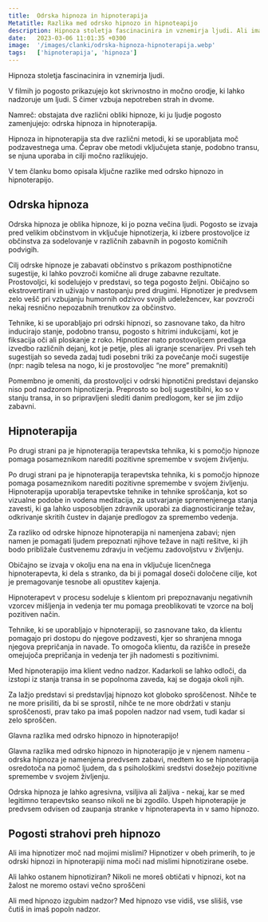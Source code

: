 ```yaml
---
title:  Odrska hipnoza in hipnoterapija
Metatitle: Razlika med odrsko hipnozo in hipnoteapijo
description: Hipnoza stoletja fascinacinira in vznemirja ljudi. Ali ima hipnotizer moč nad mojimi mislimi? Ali lahko ostanem hipnotiziran? Ali med hipnozo izgubim nadzor? Članek odgovori na vprašanja in pojasni razliko med odrsko hipnozo in hipnoterapijo
date:   2023-03-06 11:01:35 +0300
image:  '/images/clanki/odrska-hipnoza-hipnoterapija.webp'
tags:   ['hipnoterapija', 'hipnoza']
---
```


Hipnoza stoletja fascinacinira in vznemirja ljudi. 

V filmih jo pogosto prikazujejo kot skrivnostno in močno orodje, ki lahko nadzoruje um ljudi. S čimer vzbuja nepotreben strah in dvome.

Namreč: obstajata dve različni obliki hipnoze, ki ju ljudje pogosto zamenjujejo: odrska hipnoza in hipnoterapija.

Hipnoza in hipnoterapija sta dve različni metodi, ki se uporabljata moč podzavestnega uma. Čeprav obe metodi vključujeta stanje, podobno transu, se njuna uporaba in cilji močno razlikujejo. 

V tem članku bomo opisala ključne razlike med odrsko hipnozo in hipnoterapijo.

## Odrska hipnoza

Odrska hipnoza je oblika hipnoze, ki jo pozna večina ljudi. Pogosto se izvaja pred velikim občinstvom in vključuje hipnotizerja, ki izbere prostovoljce iz občinstva za sodelovanje v različnih zabavnih in pogosto komičnih podvigih.



Cilj odrske hipnoze je zabavati občinstvo s prikazom posthipnotične sugestije, ki lahko povzroči komične ali druge zabavne rezultate. Prostovoljci, ki sodelujejo v predstavi, so tega pogosto željni. Običajno so ekstrovertirani in uživajo v nastopanju pred drugimi. Hipnotizer je predvsem zelo vešč pri vzbujanju humornih odzivov svojih udeležencev, kar povzroči nekaj resnično nepozabnih trenutkov za občinstvo. 

Tehnike, ki se uporabljajo pri odrski hipnozi, so zasnovane tako, da hitro inducirajo stanje, podobno transu, pogosto s hitrimi indukcijami, kot je fiksacija oči ali ploskanje z roko. Hipnotizer nato prostovoljcem predlaga izvedbo različnih dejanj, kot je petje, ples ali igranje scenarijev. Pri vseh teh sugestijah so seveda zadaj tudi posebni triki za povečanje moči sugestije (npr: nagib telesa na nogo, ki je prostovoljec “ne more” premakniti)

Pomembno je omeniti, da prostovoljci v odrski hipnotični predstavi dejansko niso pod nadzorom hipnotizerja. Preprosto so bolj sugestibilni, ko so v stanju transa, in so pripravljeni slediti danim predlogom, ker se jim zdijo zabavni.

## Hipnoterapija

Po drugi strani pa je hipnoterapija terapevtska tehnika, ki s pomočjo hipnoze pomaga posameznikom narediti pozitivne spremembe v svojem življenju. 

Po drugi strani pa je hipnoterapija terapevtska tehnika, ki s pomočjo hipnoze pomaga posameznikom narediti pozitivne spremembe v svojem življenju. 
Hipnoterapija uporablja terapevtske tehnike in tehnike sproščanja, kot so vizualne podobe in vodena meditacija, za ustvarjanje spremenjenega stanja zavesti, ki ga lahko usposobljen zdravnik uporabi za diagnosticiranje težav, odkrivanje skritih čustev in dajanje predlogov za spremembo vedenja. 

Za razliko od odrske hipnoze hipnoterapija ni namenjena zabavi; njen namen je pomagati ljudem prepoznati njihove težave in najti rešitve, ki jih bodo približale čustvenemu zdravju in večjemu zadovoljstvu v življenju. 

Običajno se izvaja v okolju ena na ena in vključuje licenčnega hipnoterapevta, ki dela s stranko, da bi ji pomagal doseči določene cilje, kot je premagovanje tesnobe ali opustitev kajenja.

Hipnoterapevt v procesu sodeluje s klientom pri prepoznavanju negativnih vzorcev mišljenja in vedenja ter mu pomaga preoblikovati te vzorce na bolj pozitiven način.

Tehnike, ki se uporabljajo v hipnoterapiji, so zasnovane tako, da klientu pomagajo pri dostopu do njegove podzavesti, kjer so shranjena mnoga njegova prepričanja in navade. To omogoča klientu, da razišče in preseže omejujoča prepričanja in vedenja ter jih nadomesti s pozitivnimi.

Med hipnoterapijo ima klient vedno nadzor. Kadarkoli se lahko odloči, da izstopi iz stanja transa in se popolnoma zaveda, kaj se dogaja okoli njih. 

Za lažjo predstavi si predstavljaj hipnozo kot globoko sproščenost. Nihče te ne more prisiliti, da bi se sprostil, nihče te ne more obdržati v stanju sproščenosti, prav tako pa imaš popolen nadzor nad vsem, tudi kadar si zelo sproščen.

Glavna razlika med odrsko hipnozo in hipnoterapijo!

Glavna razlika med odrsko hipnozo in hipnoterapijo je v njenem namenu - odrska hipnoza je namenjena predvsem zabavi, medtem ko se hipnoterapija osredotoča na pomoč ljudem, da s psihološkimi sredstvi dosežejo pozitivne spremembe v svojem življenju. 

Odrska hipnoza je lahko agresivna, vsiljiva ali žaljiva - nekaj, kar se med legitimno terapevtsko seanso nikoli ne bi zgodilo. Uspeh hipnoterapije je predvsem odvisen od zaupanja stranke v hipnoterapevta in v samo hipnozo. 

## Pogosti strahovi preh hipnozo

Ali ima hipnotizer moč nad mojimi mislimi? 
Hipnotizer v obeh primerih, to je odrski hipnozi in hipnoterapiji nima moči nad mislimi hipnotizirane osebe. 

Ali lahko ostanem hipnotiziran?
Nikoli ne moreš obtičati v hipnozi, kot na žalost ne moremo ostavi večno sproščeni

Ali med hipnozo izgubim nadzor?
Med hipnozo vse vidiš, vse slišiš, vse čutiš in imaš popoln nadzor.







